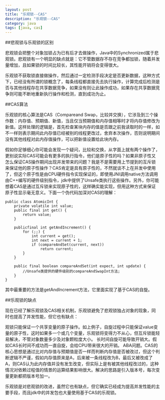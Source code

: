 ```yaml
---
layout: post
title: "乐观锁--CAS"
description: "乐观锁--CAS"
category: java
tags: [java, cas]
---
```


##悲观锁与乐观锁的区别

悲观锁会把整个对象加锁占为已有后才去做操作，Java中的Synchronized属于悲观锁。悲观锁有一个明显的缺点就是：它不管数据存不存在竞争都加锁，随着并发量增加，且如果锁的时间比较长，其性能开销将会变得很大。

乐观锁不获取锁直接做操作，然后通过一定检测手段决定是否更新数据，这种方式下，已经没有所谓的锁概念了，每条线程都直接先去执行操作，计算完成后检测是否与其他线程存在共享数据竞争，如果没有则让此操作成功，如果存在共享数据竞争则可能不断地重新执行操作和检测，直到成功为止。

##CAS算法

乐观锁的核心算法是CAS（Compareand Swap，比较并交换），它涉及到三个操作数：内存值、预期值、新值，当且仅当预期值和内存值相等时才将内存值修改为新值。这样处理的逻辑是，首先检查某块内存的值是否跟之前我读取时的一样，如不一样则表示期间此内存值已经被别的线程更改过，舍弃本次操作，否则说明期间没有其他线程对此内存值操作，可以把新值设置给此块内存。

假如你足够细心你可能会发现一个疑问，比较和交换，从字面上就有两个操作了，更别说实际CAS可能会有更多的执行指令，他们是原子性的吗？如果非原子性又怎么保证CAS操作期间出现并发带来的问题？我是不是需要用上节提到的互斥锁来保证他的原子性操作？CAS肯定是具有原子性的，不然就谈不上在并发中使用了，但这个原子性是由CPU硬件指令实现保证的，即使用JNI调用native方法调用由C++编写的硬件级别指令，jdk中提供了Unsafe类执行这些操作。另外，你可能想着CAS是通过互斥锁来实现原子性的，这样确实能实现，但用这种方式来保证原子性显示毫无意义。下面一个伪代码加深对CAS的理解：

    public class AtomicInt {
        private volatile int value;
        public final int get() {
            return value;
        }

        publicfinal int getAndIncrement() {
            for (;;) {
                int current = get();
                int next = current + 1;
                if (compareAndSet(current, next))
                    return current;
            }
        }

        public final boolean compareAndSet(int expect, int update) {
            //Unsafe类提供的硬件级别的compareAndSwapInt方法;
        }
    }

其中最重要的方法是getAndIncrement方法，它里面实现了基于CAS的自旋。

##乐观锁的缺点

现在已经了解乐观锁及CAS相关机制，乐观锁避免了悲观锁独占对象的现象，同时也提高了并发性能，但它也有缺点：

  观锁只能保证一个共享变量的原子操作。如上例子，自旋过程中只能保证value变量的原子性，这时如果多一个或几个变量，乐观锁将变得力不从心，但互斥锁能轻易解决，不管对象数量多少及对象颗粒度大小。
  长时间自旋可能导致开销大。假如CAS长时间不成功而一直自旋，会给CPU带来很大的开销。
  ABA问题。CAS的核心思想是通过比对内存值与预期值是否一样而判断内存值是否被改过，但这个判断逻辑不严谨，假如内存值原来是A，后来被一条线程改为B，最后又被改成了A，则CAS认为此内存值并没有发生改变，但实际上是有被其他线程改过的，这种情况对依赖过程值的情景的运算结果影响很大。解决的思路是引入版本号，每次变量更新都把版本号加一。

乐观锁是对悲观锁的改进，虽然它也有缺点，但它确实已经成为提高并发性能的主要手段，而且jdk中的并发包也大量使用基于CAS的乐观锁。